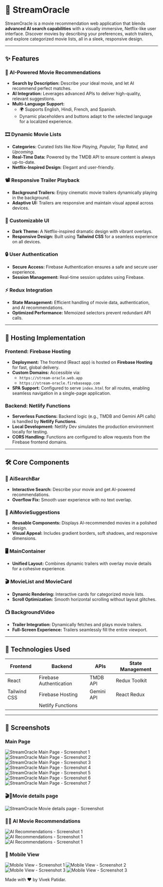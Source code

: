 # 🎥 **StreamOracle**

StreamOracle is a movie recommendation web application that blends **advanced AI search capabilities** with a visually immersive, Netflix-like user interface. Discover movies by describing your preferences, watch trailers, and explore categorized movie lists, all in a sleek, responsive design.

---

## ✨ **Features**

### 🔮 **AI-Powered Movie Recommendations**

- **Search by Description:** Describe your ideal movie, and let AI recommend perfect matches.
- **AI Integration:** Leverages advanced APIs to deliver high-quality, relevant suggestions.
- **Multi-Language Support:**
  - 🌍 Supports English, Hindi, French, and Spanish.
  - Dynamic placeholders and buttons adapt to the selected language for a localized experience.

### 🎞️ **Dynamic Movie Lists**

- **Categories:** Curated lists like _Now Playing, Popular, Top Rated,_ and _Upcoming._
- **Real-Time Data:** Powered by the TMDB API to ensure content is always up-to-date.
- **Netflix-Inspired Design:** Elegant and user-friendly.

### 📽️ **Responsive Trailer Playback**

- **Background Trailers:** Enjoy cinematic movie trailers dynamically playing in the background.
- **Adaptive UI:** Trailers are responsive and maintain visual appeal across devices.

### 🎨 **Customizable UI**

- **Dark Theme:** A Netflix-inspired dramatic design with vibrant overlays.
- **Responsive Design:** Built using **Tailwind CSS** for a seamless experience on all devices.

### 🔒 **User Authentication**

- **Secure Access:** Firebase Authentication ensures a safe and secure user experience.
- **Session Management:** Real-time session updates using Firebase.

### ⚡ **Redux Integration**

- **State Management:** Efficient handling of movie data, authentication, and AI recommendations.
- **Optimized Performance:** Memoized selectors prevent redundant API calls.

---

## 🚀 **Hosting Implementation**

### **Frontend: Firebase Hosting**

- **Deployment:** The frontend (React app) is hosted on **Firebase Hosting** for fast, global delivery.
- **Custom Domains:** Accessible via:
  - `https://stream-oracle.web.app`
  - `https://stream-oracle.firebaseapp.com`
- **SPA Support:** Configured to serve `index.html` for all routes, enabling seamless navigation in a single-page application.

### **Backend: Netlify Functions**

- **Serverless Functions:** Backend logic (e.g., TMDB and Gemini API calls) is handled by **Netlify Functions**.
- **Local Development:** Netlify Dev simulates the production environment locally for testing.
- **CORS Handling:** Functions are configured to allow requests from the Firebase frontend domains.

---

## 🛠️ **Core Components**

### 🔎 **AiSearchBar**

- **Interactive Search:** Describe your movie and get AI-powered recommendations.
- **Overflow Fix:** Smooth user experience with no text overlap.

### 🎥 **AiMovieSuggestions**

- **Reusable Components:** Displays AI-recommended movies in a polished design.
- **Visual Appeal:** Includes gradient borders, soft shadows, and responsive dimensions.

### 🖥️ **MainContainer**

- **Unified Layout:** Combines dynamic trailers with overlay movie details for a cohesive experience.

### 🎬 **MovieList and MovieCard**

- **Dynamic Rendering:** Interactive cards for categorized movie lists.
- **Scroll Optimization:** Smooth horizontal scrolling without layout glitches.

### 📺 **BackgroundVideo**

- **Trailer Integration:** Dynamically fetches and plays movie trailers.
- **Full-Screen Experience:** Trailers seamlessly fill the entire viewport.

---

## 🚀 **Technologies Used**

| **Frontend** | **Backend**             | **APIs**   | **State Management** |
| ------------ | ----------------------- | ---------- | -------------------- |
| React        | Firebase Authentication | TMDB API   | Redux Toolkit        |
| Tailwind CSS | Firebase Hosting        | Gemini API | React Redux          |
|              | Netlify Functions       |            |                      |

---

## 🎯 Screenshots

### Main Page

![StreamOracle Main Page - Screenshot 1](docs/Screenshot1.png)
![StreamOracle Main Page - Screenshot 2](docs/Screenshot2.png)
![StreamOracle Main Page - Screenshot 3](docs/Screenshot3.png)
![StreamOracle Main Page - Screenshot 4](docs/Screenshot4.png)
![StreamOracle Main Page - Screenshot 5](docs/Screenshot5.png)
![StreamOracle Main Page - Screenshot 6](docs/Screenshot6.png)
![StreamOracle Main Page - Screenshot 7](docs/Screenshot7.png)

### 🎬📄Movie details page

![StreamOracle Movie details page - Screenshot](docs/Movie-Details.png)

### 🤖🎥 AI Movie Recommendations

![AI Recommendations - Screenshot 1](docs/AI-ss1.png)
![AI Recommendations - Screenshot 1](docs/AI-ss2.png)
![AI Recommendations - Screenshot 1](docs/AI-ss3.png)

### 📱 Mobile View

![Mobile View - Screenshot 1](docs/MobileView-Screenshot1.png)
![Mobile View - Screenshot 2](docs/MobileView-Screenshot2.png)
![Mobile View - Screenshot 3](docs/MobileView-Screenshot3.png)
![Mobile View - Screenshot 3](docs/MobileView-Screenshot4.png)

Made with ❤️ by Vivek Patidar.
